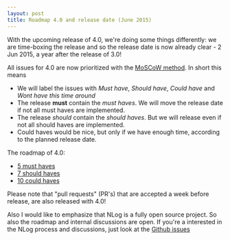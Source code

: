 ```yaml
---
layout: post
title: Roadmap 4.0 and release date (June 2015)
---
```


With the upcoming release of 4.0, we're doing some things differently: 
we are time-boxing the release and so the release date is now already clear - 2 Jun 2015, a year after the release of 3.0!

All issues for 4.0 are now prioritized with the  [MoSCoW method](https://en.wikipedia.org/wiki/MoSCoW_method). In short this means

 - We will label the issues with *Must have*, *Should have*, *Could have* and *Wont have this time around* 
 - The release **must** contain the *must haves*. We will move the release date if not all must haves are implemented. 
 - The release *should* contain the *should haves*. But we will release even if not all should haves are implemented.
 - Could haves would be nice, but only if we have enough time, according to the planned release date. 
 
The roadmap of 4.0:

* [5 must haves](https://github.com/NLog/NLog/issues?q=is%3Aopen+is%3Aissue+milestone%3A4.0+label%3A%22Must+have%22)
* [7 should haves](https://github.com/NLog/NLog/issues?q=is%3Aopen+is%3Aissue+milestone%3A4.0+label%3A%22Should+have%22+)
* [10 could haves](https://github.com/NLog/NLog/issues?q=is%3Aopen+is%3Aissue+milestone%3A4.0+label%3A%22Could+have%22+)


Please note that "pull requests" (PR's) that are accepted a week before release, are also released with 4.0! 



Also I would like to emphasize that NLog is a fully open source project. So also the roadmap and internal discussions are open. 
If you're a interested in the NLog process and discussions, just look at the [Github issues](https://github.com/NLog/NLog/issues?q=is%3Aopen+is%3Aissue+label%3Adiscussion)

